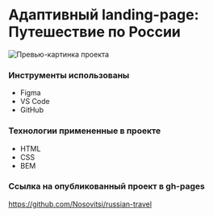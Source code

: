 # Адаптивный landing-page: Путешествие по России

![Превью-картинка проекта](https://user-images.githubusercontent.com/34595724/138420286-070df59a-9228-40b8-b44f-06211f611108.png)


### Инструменты использованы

* Figma
* VS Code
* GitHub

### Технологии примененные в проекте

* HTML
* CSS
* BEM

### Ссылка на опубликованный проект в gh-pages

https://github.com/Nosovitsi/russian-travel
